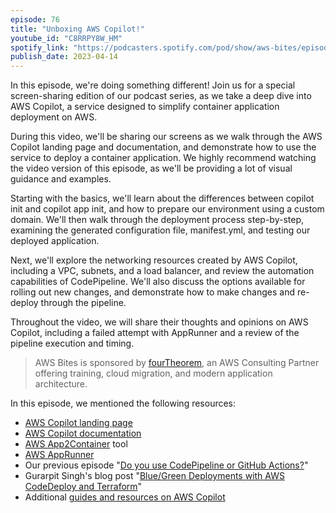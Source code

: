 ```yaml
---
episode: 76
title: "Unboxing AWS Copilot!"
youtube_id: "C8RRPY8W_HM"
spotify_link: "https://podcasters.spotify.com/pod/show/aws-bites/episodes/76--Unboxing-AWS-Copilot-e21rlke"
publish_date: 2023-04-14
---
```


In this episode, we're doing something different! Join us for a special screen-sharing edition of our podcast series, as we take a deep dive into AWS Copilot, a service designed to simplify container application deployment on AWS.

During this video, we'll be sharing our screens as we walk through the AWS Copilot landing page and documentation, and demonstrate how to use the service to deploy a container application. We highly recommend watching the video version of this episode, as we'll be providing a lot of visual guidance and examples.

Starting with the basics, we'll learn about the differences between copilot init and copilot app init, and how to prepare our environment using a custom domain. We'll then walk through the deployment process step-by-step, examining the generated configuration file, manifest.yml, and testing our deployed application.

Next, we'll explore the networking resources created by AWS Copilot, including a VPC, subnets, and a load balancer, and review the automation capabilities of CodePipeline. We'll also discuss the options available for rolling out new changes, and demonstrate how to make changes and re-deploy through the pipeline.

Throughout the video, we will share their thoughts and opinions on AWS Copilot, including a failed attempt with AppRunner and a review of the pipeline execution and timing.

> AWS Bites is sponsored by [fourTheorem](https://fourtheorem.com/), an AWS Consulting Partner offering training, cloud migration, and modern application architecture.


In this episode, we mentioned the following resources:

- [AWS Copilot landing page](https://aws.amazon.com/containers/copilot/)
- [AWS Copilot documentation](https://aws.github.io/copilot-cli/)
- [AWS App2Container](https://aws.amazon.com/app2container/) tool
- [AWS AppRunner](https://aws.amazon.com/apprunner/)
- Our previous episode "[Do you use CodePipeline or GitHub Actions?](https://awsbites.com/44-do-you-use-codepipeline-or-github-actions/)"
- Gurarpit Singh's blog post "[Blue/Green Deployments with AWS CodeDeploy and Terraform](https://fourtheorem.com/aws-blue-green-deployments-codedeploy-terraform/)"
- Additional [guides and resources on AWS Copilot](https://aws.github.io/copilot-cli/community/guides/)
